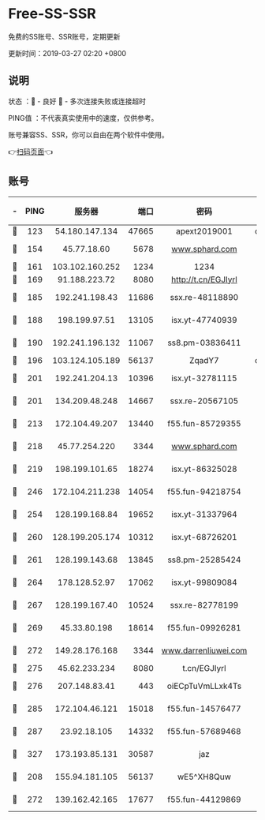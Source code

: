 # Free-SS-SSR

免费的SS账号、SSR账号，定期更新

更新时间：2019-03-27 02:20 +0800

## 说明

状态     ：🙂 - 良好 🙁 - 多次连接失败或连接超时

PING值   ：不代表真实使用中的速度，仅供参考。

账号兼容SS、SSR，你可以自由在两个软件中使用。

👉[扫码页面](https://liesauer.github.io/Free-SS-SSR/)👈

## 账号

|-|PING|服务器|端口|密码|加密方式|区域|
|:----:|:----:|:-----:|-----:|:----:|:----:|:----:|
|🙂|123|54.180.147.134|47665|apext2019001|chacha20|KR|
|🙂|154|45.77.18.60|5678|www.sphard.com|aes-256-cfb|JP|
|🙂|161|103.102.160.252|1234|1234|rc4-md5|JP|
|🙂|169|91.188.223.72|8080|http://t.cn/EGJIyrl|rc4-md5|RU|
|🙂|185|192.241.198.43|11686|ssx.re-48118890|aes-256-cfb|US|
|🙂|188|198.199.97.51|13105|isx.yt-47740939|aes-256-cfb|US|
|🙂|190|192.241.196.132|11067|ss8.pm-03836411|aes-256-cfb|US|
|🙂|196|103.124.105.189|56137|ZqadY7|chacha20|US|
|🙂|201|192.241.204.13|10396|isx.yt-32781115|aes-256-cfb|US|
|🙂|201|134.209.48.248|14667|ssx.re-20567105|aes-256-cfb|US|
|🙂|213|172.104.49.207|13440|f55.fun-85729355|aes-256-cfb|SG|
|🙂|218|45.77.254.220|3344|www.sphard.com|aes-256-cfb|SG|
|🙂|219|198.199.101.65|18274|isx.yt-86325028|aes-256-cfb|US|
|🙂|246|172.104.211.238|14054|f55.fun-94218754|aes-256-cfb|US|
|🙂|254|128.199.168.84|19652|isx.yt-31337964|aes-256-cfb|SG|
|🙂|260|128.199.205.174|10312|isx.yt-68726201|aes-256-cfb|SG|
|🙂|261|128.199.143.68|13845|ss8.pm-25285424|aes-256-cfb|SG|
|🙂|264|178.128.52.97|17062|isx.yt-99809084|aes-256-cfb|SG|
|🙂|267|128.199.167.40|10524|ssx.re-82778199|aes-256-cfb|SG|
|🙂|269|45.33.80.198|18614|f55.fun-09926281|aes-256-cfb|US|
|🙂|272|149.28.176.168|3344|www.darrenliuwei.com|aes-256-cfb|AU|
|🙂|275|45.62.233.234|8080|t.cn/EGJIyrl|rc4-md5|CA|
|🙂|276|207.148.83.41|443|oiECpTuVmLLxk4Ts|aes-256-cfb|AU|
|🙂|285|172.104.46.121|15018|f55.fun-14576477|aes-256-cfb|SG|
|🙂|287|23.92.18.105|14332|f55.fun-57689468|aes-256-cfb|US|
|🙂|327|173.193.85.131|30587|jaz|aes-256-cfb|US|
|🙂|208|155.94.181.105|56137|wE5^XH8Quw|aes-256-cfb|US|
|🙂|272|139.162.42.165|17677|f55.fun-44129869|aes-256-cfb|SG|
